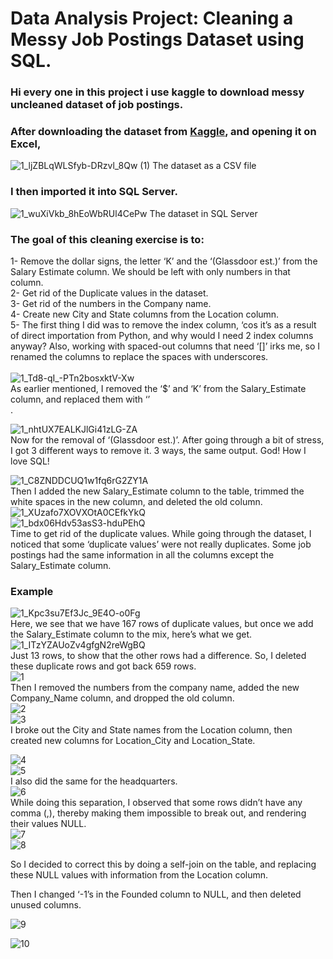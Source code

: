 # Data Analysis Project: Cleaning a Messy Job Postings Dataset using SQL.
### Hi every one in this project i use kaggle to download messy uncleaned dataset of job postings.
### After downloading the dataset from [Kaggle](https://www.kaggle.com/datasets/rashikrahmanpritom/data-science-job-posting-on-glassdoor), and opening it on Excel,
![1_ljZBLqWLSfyb-DRzvl_8Qw (1)](https://github.com/user-attachments/assets/692923ac-dd0c-4132-80ca-2b67f378dc85)
The dataset as a CSV file
<br>
### I then imported it into SQL Server.

![1_wuXiVkb_8hEoWbRUl4CePw](https://github.com/user-attachments/assets/13e2fddd-f487-42f3-8a72-2bec891ac522)
The dataset in SQL Server
### The goal of this cleaning exercise is to:
1- Remove the dollar signs, the letter ‘K’ and the ‘(Glassdoor est.)’ from the Salary Estimate column. We should be left with only numbers in that column.<br>
2- Get rid of the Duplicate values in the dataset.<br>
3- Get rid of the numbers in the Company name.<br>
4- Create new City and State columns from the Location column.<br>
5- The first thing I did was to remove the index column, ‘cos it’s as a result of direct importation from Python, and why would I need 2 index columns anyway? Also, working with spaced-out columns that need ‘[]’ irks me, so I renamed the columns to replace the spaces with underscores.<br><br>
![1_Td8-qI_-PTn2bosxktV-Xw](https://github.com/user-attachments/assets/bed00a33-e1d0-4b0e-a1b8-fca28084f5a5)<br>
As earlier mentioned, I removed the ‘$’ and ‘K’ from the Salary_Estimate column, and replaced them with ‘’<br>.

![1_nhtUX7EALKJlGi41zLG-ZA](https://github.com/user-attachments/assets/bd2f8a3a-0d69-458e-879c-110f6cf79746)<br>
Now for the removal of ‘(Glassdoor est.)’. After going through a bit of stress, I got 3 different ways to remove it. 3 ways, the same output. God! How I love SQL!<br>

![1_C8ZNDDCUQ1w1fq6rG2ZY1A](https://github.com/user-attachments/assets/7132eee6-94ad-400c-b616-35a0acf2bc7f)<br>
Then I added the new Salary_Estimate column to the table, trimmed the white spaces in the new column, and deleted the old column.<br>
![1_XUzafo7XOVXOtA0CEfkYkQ](https://github.com/user-attachments/assets/fb713312-e787-4216-acb6-7c67c1e21b4c)<br>
![1_bdx06Hdv53asS3-hduPEhQ](https://github.com/user-attachments/assets/8652a3ab-5d45-458a-b681-88bbff60fdfd)<br>
Time to get rid of the duplicate values. While going through the dataset, I noticed that some ‘duplicate values’ were not really duplicates. Some job postings had the same information in all the columns except the Salary_Estimate column.<br>
### Example<br>
![1_Kpc3su7Ef3Jc_9E4O-o0Fg](https://github.com/user-attachments/assets/a84a904f-10b4-4c3a-9a0c-cf0b28615680)<br>
Here, we see that we have 167 rows of duplicate values, but once we add the Salary_Estimate column to the mix, here’s what we get.<br>
![1_ITzYZAUoZv4gfgN2reWgBQ](https://github.com/user-attachments/assets/4efb8d26-b146-4924-9831-2f0f9374a6f6)<br>
Just 13 rows, to show that the other rows had a difference. So, I deleted these duplicate rows and got back 659 rows.<br>
![1](https://github.com/user-attachments/assets/966bfc8b-1262-4b36-8e13-b1af8a3c7243)<br>
Then I removed the numbers from the company name, added the new Company_Name column, and dropped the old column.<br>
![2](https://github.com/user-attachments/assets/bb9aa070-5137-43cb-a4f4-2fe2c739a60e)<br>
![3](https://github.com/user-attachments/assets/0c089b6c-a147-4809-b96f-8d7f5b87fa50)<br>
I broke out the City and State names from the Location column, then created new columns for Location_City and Location_State.<br>

![4](https://github.com/user-attachments/assets/52d68e70-eb4d-4db7-a685-548c0f4491da)<br>
![5](https://github.com/user-attachments/assets/486fc6af-9a38-4ebc-99d8-a1ba68551024)<br>
I also did the same for the headquarters.<br>
![6](https://github.com/user-attachments/assets/9c395e96-1d59-493c-a2bf-177986e33b4b)<br>
While doing this separation, I observed that some rows didn’t have any comma (,), thereby making them impossible to break out, and rendering their values NULL.<br>
![7](https://github.com/user-attachments/assets/f6edd8c6-9aca-46ef-a77c-f2e4214ef4d0)<br>
![8](https://github.com/user-attachments/assets/ad2049f0-1d1a-4fb5-87f4-70573c7b3211)<br>

So I decided to correct this by doing a self-join on the table, and replacing these NULL values with information from the Location column.<br>

Then I changed ‘-1’s in the Founded column to NULL, and then deleted unused columns.<br>

![9](https://github.com/user-attachments/assets/6086e330-5d2c-48a2-b90e-f44067d2bb83)<br>

![10](https://github.com/user-attachments/assets/f1b32620-2d60-4017-8c5d-aa93637eede5)<br>





